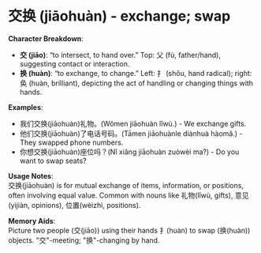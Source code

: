 # **交换 (jiāohuàn) - exchange; swap**

**Character Breakdown**:  
- **交 (jiāo)**: “to intersect, to hand over.” Top: 父 (fù, father/hand), suggesting contact or interaction.  
- **换 (huàn)**: “to exchange, to change.” Left: 扌 (shǒu, hand radical); right: 奂 (huàn, brilliant), depicting the act of handling or changing things with hands.

**Examples**:  
- 我们交换(jiāohuàn)礼物。(Wǒmen jiāohuàn lǐwù.) - We exchange gifts.  
- 他们交换(jiāohuàn)了电话号码。(Tāmen jiāohuànle diànhuà hàomǎ.) - They swapped phone numbers.  
- 你想交换(jiāohuàn)座位吗？(Nǐ xiǎng jiāohuàn zuòwèi ma?) - Do you want to swap seats?

**Usage Notes**:  
交换(jiāohuàn) is for mutual exchange of items, information, or positions, often involving equal value. Common with nouns like 礼物(lǐwù, gifts), 意见(yìjiàn, opinions), 位置(wèizhì, positions).

**Memory Aids**:  
Picture two people (交(jiāo)) using their hands 扌(huàn) to swap (换(huàn)) objects. "交"-meeting; "换"-changing by hand.